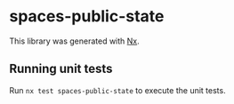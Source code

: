 # spaces-public-state

This library was generated with [Nx](https://nx.dev).

## Running unit tests

Run `nx test spaces-public-state` to execute the unit tests.
